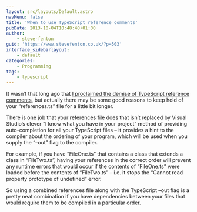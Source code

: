 ```yaml
---
layout: src/layouts/Default.astro
navMenu: false
title: 'When to use TypeScript reference comments'
pubDate: 2013-10-04T10:48:40+01:00
author:
    - steve-fenton
guid: 'https://www.stevefenton.co.uk/?p=503'
interface_sidebarlayout:
    - default
categories:
    - Programming
tags:
    - typescript
---
```


It wasn’t that long ago that [I proclaimed the demise of TypeScript reference comments](https://www.stevefenton.co.uk/2013/08/Say-Goodbye-To-TypeScript-Reference-Comments/), but actually there may be some good reasons to keep hold of your “references.ts” file for a little bit longer.

There is one job that your references file does that isn’t replaced by Visual Studio’s clever “I know what you have in your project” method of providing auto-completion for all your TypeScript files – it provides a hint to the compiler about the ordering of your program, which will be used when you supply the “–out” flag to the compiler.

For example, if you have “FileOne.ts” that contains a class that extends a class in “FileTwo.ts”, having your references in the correct order will prevent any runtime errors that would occur if the contents of “FileOne.ts” were loaded before the contents of “FileTwo.ts” – i.e. it stops the “Cannot read property prototype of undefined” error.

So using a combined references file along with the TypeScript –out flag is a pretty neat combination if you have dependencies between your files that would require them to be compiled in a particular order.